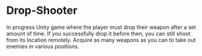 # Drop-Shooter
In progress Unity game where the player must drop their weapon after a set amount of time. If you successfully drop it before then, you can still shoot from its location remotely. Acquire as many weapons as you can to take out enemies in various positions.
